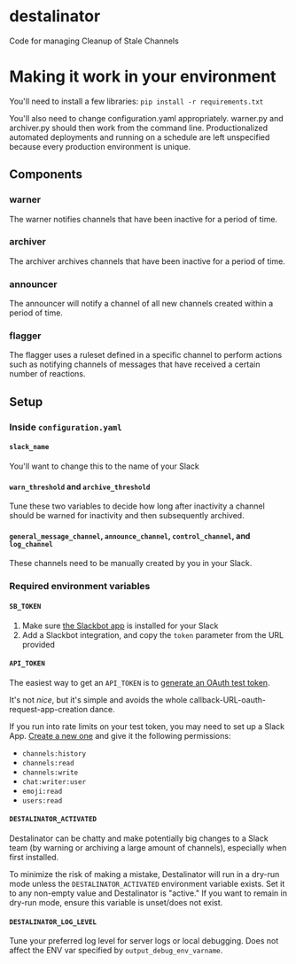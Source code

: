 # destalinator
Code for managing Cleanup of Stale Channels

# Making it work in your environment
You'll need to install a few libraries: `pip install -r requirements.txt`

You'll also need to change configuration.yaml appropriately.  warner.py and archiver.py should then work from the command line.  Productionalized automated deployments and running on a schedule are left unspecified because every production environment is unique.

## Components

### warner

The warner notifies channels that have been inactive for a period of time.

### archiver

The archiver archives channels that have been inactive for a period of time.

### announcer

The announcer will notify a channel of all new channels created within a period of time.

### flagger

The flagger uses a ruleset defined in a specific channel to perform actions such as notifying channels of messages that have received a certain number of reactions.

## Setup

### Inside `configuration.yaml`

#### `slack_name`

You'll want to change this to the name of your Slack

#### `warn_threshold` and `archive_threshold`

Tune these two variables to decide how long after inactivity a channel should be warned for inactivity and then subsequently archived.

#### `general_message_channel`, `announce_channel`, `control_channel`, and `log_channel`

These channels need to be manually created by you in your Slack.

### Required environment variables

#### `SB_TOKEN`

1. Make sure [the Slackbot app](https://slack.com/apps/A0F81R8ET-slackbot) is installed for your Slack
2. Add a Slackbot integration, and copy the `token` parameter from the URL provided

#### `API_TOKEN`

The easiest way to get an `API_TOKEN` is to [generate an OAuth test token](https://api.slack.com/docs/oauth-test-tokens).

It's not *nice*, but it's simple and avoids the whole callback-URL-oauth-request-app-creation dance.

If you run into rate limits on your test token, you may need to set up a Slack App. [Create a new one](https://api.slack.com/apps) and give it the following permissions:

- `channels:history`
- `channels:read`
- `channels:write`
- `chat:writer:user`
- `emoji:read`
- `users:read`

#### `DESTALINATOR_ACTIVATED`

Destalinator can be chatty and make potentially big changes to a Slack team (by warning or archiving a large amount of channels), especially when first installed.

To minimize the risk of making a mistake, Destalinator will run in a dry-run mode unless the `DESTALINATOR_ACTIVATED` environment variable exists. Set it to any non-empty value and Destalinator is "active." If you want to remain in dry-run mode, ensure this variable is unset/does not exist.

#### `DESTALINATOR_LOG_LEVEL`

Tune your preferred log level for server logs or local debugging. Does not affect the ENV var specified by `output_debug_env_varname`.

